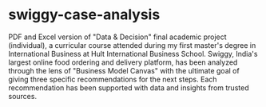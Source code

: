 # swiggy-case-analysis
PDF and Excel version of "Data &amp; Decision" final academic project (individual), a curricular course attended during my first master's degree in International Business at Hult International Business School.  Swiggy, India's largest online food ordering and delivery platform, has been analyzed through the lens of "Business Model Canvas" with the ultimate goal of giving three specific recommendations for the next steps. Each recommendation has been supported with data and insights from trusted sources.
